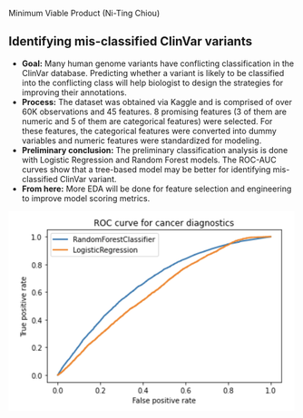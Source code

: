 Minimum Viable Product (Ni-Ting Chiou)

##  Identifying mis-classified ClinVar variants
* **Goal:** Many human genome variants have conflicting classification in the ClinVar database. Predicting whether a variant is likely to be classified into the conflicting class will help biologist to design the strategies for improving their annotations.
* **Process:** The dataset was obtained via Kaggle and is comprised of over 60K observations and 45 features. 8 promising features (3 of them are numeric and 5 of them are categorical features) were selected. For these features, the categorical features were converted into dummy variables and numeric features were standardized for modeling.
* **Preliminary conclusion:** The preliminary classification analysis is done with Logistic Regression and Random Forest models. The ROC-AUC curves show that a tree-based model may be better for identifying mis-classified ClinVar variant.
* **From here:** More EDA will be done for feature selection and engineering to improve model scoring metrics.





![alt text](https://github.com/chiouNT/Classification/blob/main/Images/ROC.png)
